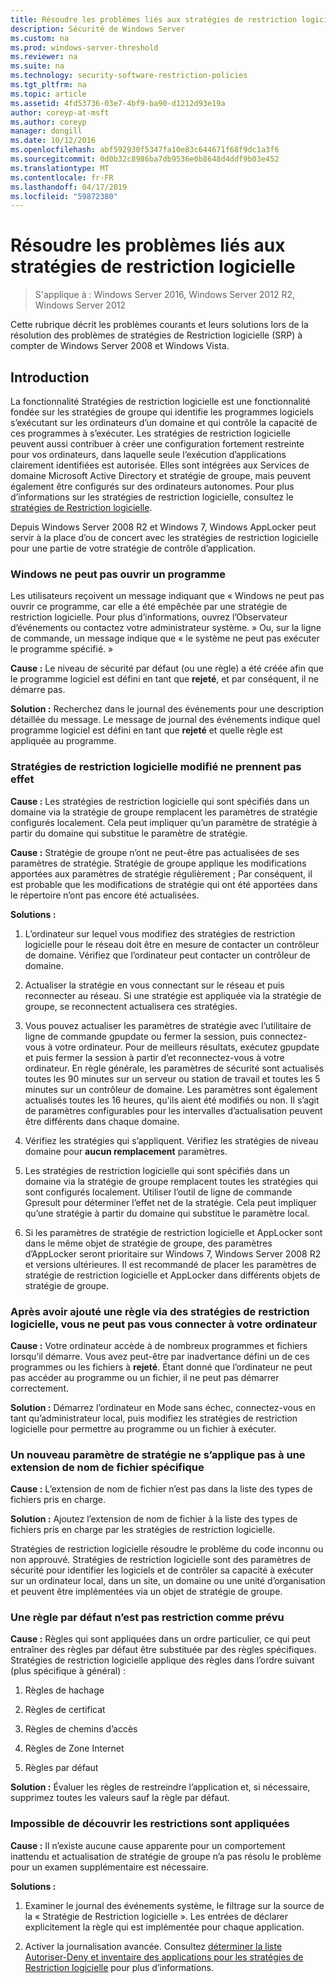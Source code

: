 ```yaml
---
title: Résoudre les problèmes liés aux stratégies de restriction logicielle
description: Sécurité de Windows Server
ms.custom: na
ms.prod: windows-server-threshold
ms.reviewer: na
ms.suite: na
ms.technology: security-software-restriction-policies
ms.tgt_pltfrm: na
ms.topic: article
ms.assetid: 4fd53736-03e7-4bf9-ba90-d1212d93e19a
author: coreyp-at-msft
ms.author: coreyp
manager: dongill
ms.date: 10/12/2016
ms.openlocfilehash: abf592930f5347fa10e83c644671f68f9dc1a3f6
ms.sourcegitcommit: 0d0b32c8986ba7db9536e0b8648d4ddf9b03e452
ms.translationtype: MT
ms.contentlocale: fr-FR
ms.lasthandoff: 04/17/2019
ms.locfileid: "59872380"
---
```

# <a name="troubleshoot-software-restriction-policies"></a>Résoudre les problèmes liés aux stratégies de restriction logicielle

>S'applique à : Windows Server 2016, Windows Server 2012 R2, Windows Server 2012

Cette rubrique décrit les problèmes courants et leurs solutions lors de la résolution des problèmes de stratégies de Restriction logicielle (SRP) à compter de Windows Server 2008 et Windows Vista.

## <a name="introduction"></a>Introduction
La fonctionnalité Stratégies de restriction logicielle est une fonctionnalité fondée sur les stratégies de groupe qui identifie les programmes logiciels s’exécutant sur les ordinateurs d’un domaine et qui contrôle la capacité de ces programmes à s’exécuter. Les stratégies de restriction logicielle peuvent aussi contribuer à créer une configuration fortement restreinte pour vos ordinateurs, dans laquelle seule l’exécution d’applications clairement identifiées est autorisée. Elles sont intégrées aux Services de domaine Microsoft Active Directory et stratégie de groupe, mais peuvent également être configurés sur des ordinateurs autonomes. Pour plus d’informations sur les stratégies de restriction logicielle, consultez le [stratégies de Restriction logicielle](software-restriction-policies.md).

Depuis Windows Server 2008 R2 et Windows 7, Windows AppLocker peut servir à la place d’ou de concert avec les stratégies de restriction logicielle pour une partie de votre stratégie de contrôle d’application.

### <a name="windows-cannot-open-a-program"></a>Windows ne peut pas ouvrir un programme
Les utilisateurs reçoivent un message indiquant que « Windows ne peut pas ouvrir ce programme, car elle a été empêchée par une stratégie de restriction logicielle. Pour plus d’informations, ouvrez l’Observateur d’événements ou contactez votre administrateur système. » Ou, sur la ligne de commande, un message indique que « le système ne peut pas exécuter le programme spécifié. »

**Cause :** Le niveau de sécurité par défaut (ou une règle) a été créée afin que le programme logiciel est défini en tant que **rejeté**, et par conséquent, il ne démarre pas.

**Solution :** Recherchez dans le journal des événements pour une description détaillée du message. Le message de journal des événements indique quel programme logiciel est défini en tant que **rejeté** et quelle règle est appliquée au programme.

### <a name="modified-software-restriction-policies-are-not-taking-effect"></a>Stratégies de restriction logicielle modifié ne prennent pas effet
**Cause :** Les stratégies de restriction logicielle qui sont spécifiés dans un domaine via la stratégie de groupe remplacent les paramètres de stratégie configurés localement. Cela peut impliquer qu’un paramètre de stratégie à partir du domaine qui substitue le paramètre de stratégie.

**Cause :** Stratégie de groupe n’ont ne peut-être pas actualisées de ses paramètres de stratégie. Stratégie de groupe applique les modifications apportées aux paramètres de stratégie régulièrement ; Par conséquent, il est probable que les modifications de stratégie qui ont été apportées dans le répertoire n’ont pas encore été actualisées.

**Solutions :**

1.  L’ordinateur sur lequel vous modifiez des stratégies de restriction logicielle pour le réseau doit être en mesure de contacter un contrôleur de domaine. Vérifiez que l’ordinateur peut contacter un contrôleur de domaine.

2.  Actualiser la stratégie en vous connectant sur le réseau et puis reconnecter au réseau. Si une stratégie est appliquée via la stratégie de groupe, se reconnectent actualisera ces stratégies.

3.  Vous pouvez actualiser les paramètres de stratégie avec l’utilitaire de ligne de commande gpupdate ou fermer la session, puis connectez-vous à votre ordinateur. Pour de meilleurs résultats, exécutez gpupdate et puis fermer la session à partir d’et reconnectez-vous à votre ordinateur. En règle générale, les paramètres de sécurité sont actualisés toutes les 90 minutes sur un serveur ou station de travail et toutes les 5 minutes sur un contrôleur de domaine. Les paramètres sont également actualisés toutes les 16 heures, qu'ils aient été modifiés ou non. Il s’agit de paramètres configurables pour les intervalles d’actualisation peuvent être différents dans chaque domaine.

4.  Vérifiez les stratégies qui s’appliquent. Vérifiez les stratégies de niveau domaine pour **aucun remplacement** paramètres.

5.  Les stratégies de restriction logicielle qui sont spécifiés dans un domaine via la stratégie de groupe remplacent toutes les stratégies qui sont configurés localement. Utiliser l’outil de ligne de commande Gpresult pour déterminer l’effet net de la stratégie. Cela peut impliquer qu’une stratégie à partir du domaine qui substitue le paramètre local.

6.  Si les paramètres de stratégie de restriction logicielle et AppLocker sont dans le même objet de stratégie de groupe, des paramètres d’AppLocker seront prioritaire sur Windows 7, Windows Server 2008 R2 et versions ultérieures. Il est recommandé de placer les paramètres de stratégie de restriction logicielle et AppLocker dans différents objets de stratégie de groupe.

### <a name="after-adding-a-rule-through-srp-you-cannot-log-on-to-your-computer"></a>Après avoir ajouté une règle via des stratégies de restriction logicielle, vous ne peut pas vous connecter à votre ordinateur
**Cause :** Votre ordinateur accède à de nombreux programmes et fichiers lorsqu’il démarre. Vous avez peut-être par inadvertance défini un de ces programmes ou les fichiers à **rejeté**. Étant donné que l’ordinateur ne peut pas accéder au programme ou un fichier, il ne peut pas démarrer correctement.

**Solution :** Démarrez l’ordinateur en Mode sans échec, connectez-vous en tant qu’administrateur local, puis modifiez les stratégies de restriction logicielle pour permettre au programme ou un fichier à exécuter.

### <a name="a-new-policy-setting-is-not-applying-to-a-specific-file-name-extension"></a>Un nouveau paramètre de stratégie ne s’applique pas à une extension de nom de fichier spécifique
**Cause :** L’extension de nom de fichier n’est pas dans la liste des types de fichiers pris en charge.

**Solution :** Ajoutez l’extension de nom de fichier à la liste des types de fichiers pris en charge par les stratégies de restriction logicielle.

Stratégies de restriction logicielle résoudre le problème du code inconnu ou non approuvé. Stratégies de restriction logicielle sont des paramètres de sécurité pour identifier les logiciels et de contrôler sa capacité à exécuter sur un ordinateur local, dans un site, un domaine ou une unité d’organisation et peuvent être implémentées via un objet de stratégie de groupe.

### <a name="a-default-rule-is-not-restricting-as-expected"></a>Une règle par défaut n’est pas restriction comme prévu
**Cause :** Règles qui sont appliquées dans un ordre particulier, ce qui peut entraîner des règles par défaut être substituée par des règles spécifiques. Stratégies de restriction logicielle applique des règles dans l’ordre suivant (plus spécifique à général) :

1.  Règles de hachage

2.  Règles de certificat

3.  Règles de chemins d’accès

4.  Règles de Zone Internet

5.  Règles par défaut

**Solution :** Évaluer les règles de restreindre l’application et, si nécessaire, supprimez toutes les valeurs sauf la règle par défaut.

### <a name="unable-to-discover-which-restrictions-are-applied"></a>Impossible de découvrir les restrictions sont appliquées
**Cause :** Il n’existe aucune cause apparente pour un comportement inattendu et actualisation de stratégie de groupe n’a pas résolu le problème pour un examen supplémentaire est nécessaire.

**Solutions :**

1.  Examiner le journal des événements système, le filtrage sur la source de la « Stratégie de Restriction logicielle ». Les entrées de déclarer explicitement la règle qui est implémentée pour chaque application.

2.  Activer la journalisation avancée. Consultez [déterminer la liste Autoriser-Deny et inventaire des applications pour les stratégies de Restriction logicielle](software-restriction-policies.md) pour plus d’informations.


